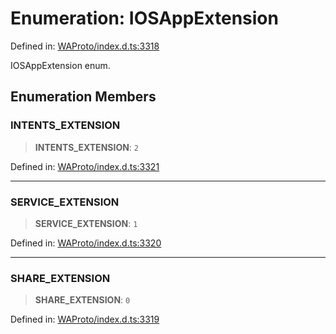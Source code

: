 # Enumeration: IOSAppExtension

Defined in: [WAProto/index.d.ts:3318](https://github.com/Riders004/Tv/blob/3d6aaf6f3efb499dc9d0ca82bb24083bb45a8478/WAProto/index.d.ts#L3318)

IOSAppExtension enum.

## Enumeration Members

### INTENTS\_EXTENSION

> **INTENTS\_EXTENSION**: `2`

Defined in: [WAProto/index.d.ts:3321](https://github.com/Riders004/Tv/blob/3d6aaf6f3efb499dc9d0ca82bb24083bb45a8478/WAProto/index.d.ts#L3321)

***

### SERVICE\_EXTENSION

> **SERVICE\_EXTENSION**: `1`

Defined in: [WAProto/index.d.ts:3320](https://github.com/Riders004/Tv/blob/3d6aaf6f3efb499dc9d0ca82bb24083bb45a8478/WAProto/index.d.ts#L3320)

***

### SHARE\_EXTENSION

> **SHARE\_EXTENSION**: `0`

Defined in: [WAProto/index.d.ts:3319](https://github.com/Riders004/Tv/blob/3d6aaf6f3efb499dc9d0ca82bb24083bb45a8478/WAProto/index.d.ts#L3319)
